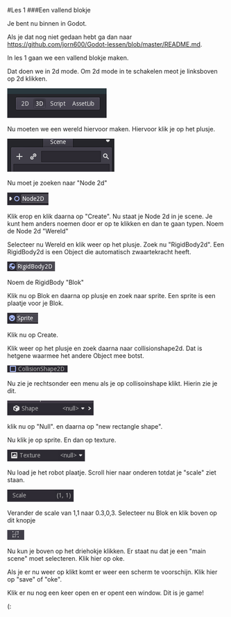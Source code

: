 #Les 1
###Een vallend blokje

Je bent nu binnen in Godot. 

Als je dat nog niet gedaan hebt ga dan naar https://github.com/jorn600/Godot-lessen/blob/master/README.md.

In les 1 gaan we een vallend blokje maken.

Dat doen we in 2d mode. Om 2d mode in te schakelen meot je linksboven op 2d klikken.

![godot-editor1](godot-editor.png)

Nu moeten we een wereld hiervoor maken.
Hiervoor klik je op het plusje. 

![godot-editor2](godot-editor2.png)

Nu moet je zoeken naar "Node 2d"

![godot-editor3](godot-editor3.png)

Klik erop en klik daarna op "Create".
Nu staat je Node 2d in je scene.
Je kunt hem anders noemen door er op te klikken en dan te gaan typen.
Noem de Node 2d "Wereld"

Selecteer nu Wereld en klik weer op het plusje.
Zoek nu "RigidBody2d".
Een RigidBody2d is een Object die automatisch zwaartekracht heeft.

![godot-editor4](godot-editor4.png)

Noem de RigidBody "Blok"

Klik nu op Blok en daarna op plusje en zoek naar sprite.
Een sprite is een plaatje voor je Blok.

![godot-editor5](godot-editor5.png)

Klik nu op Create.

Klik weer op het plusje en zoek daarna naar collisionshape2d.
Dat is hetgene waarmee het andere Object mee botst.

![godot-editor6](godot-editor6.png)

Nu zie je rechtsonder een menu als je op collisoinshape klikt.
Hierin zie je dit.

![godot-editor7](godot-editor7.png)

klik nu op "Null".
en daarna op "new rectangle shape". 

Nu klik je op sprite.
En dan op texture.

![godot-editor8](godot-editor8.png)

Nu load je het robot plaatje.
Scroll hier naar onderen totdat je "scale" ziet staan.

![godot-editor9](godot-editor9.png)

Verander de scale van 1,1 naar 0.3,0,3.
Selecteer nu Blok en klik boven op dit knopje

![godot-editor10](godot-editor10.png)

Nu kun je boven op het driehokje klikken.
Er staat nu dat je een "main scene" moet selecteren.
Klik hier op oke.

Als je er nu weer op klikt komt er weer een scherm te voorschijn.
Klik hier op "save" of "oke".

Klik er nu nog een keer open en er opent een window.
Dit is je game!

(:

